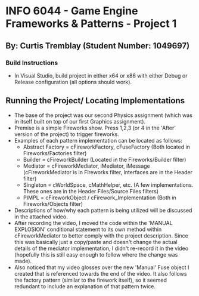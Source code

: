 # INFO 6044 - Game Engine Frameworks & Patterns - Project 1
## By: Curtis Tremblay (Student Number: 1049697)


### Build Instructions
- In Visual Studio, build project in either x64 or x86 with either Debug or Release configuration (all options should work).

## Running the Project/ Locating Implementations
- The base of the project was our second Physics assignment (which was in itself built on top of our first Graphics assignment).
- Premise is a simple Fireworks show. Press 1,2,3 (or 4 in the 'After' version of the project) to trigger fireworks.
- Examples of each pattern implementation can be located as follows:
    - Abstract Factory = cFireworkFactory, cFuseFactory (Both located in Fireworks/Factories filter)
    - Builder = cFireworkBuilder (Located in the Fireworks/Builder filter)
    - Mediator = cFireworkMediator, iMediator, iMessage (cFireworkMediator is in Fireworks filter, 
        Interfaces are in the Header filter)
    - Singleton = cWorldSpace, cMathHelper, etc. (A few implementations. These ones are in the Header Files/Source Files filters)
    - PIMPL = cFireworkObject / cFirework_Implementation (Both in Fireworks/Objects filter)
- Descriptions of how/why each pattern is being utilized will be discussed in the attached video.
- After recording the video, I moved the code within the 'MANUAL EXPLOSION' conditional statement to its own method within cFireworkMediator to better comply with the project description. Since this was basically just a copy/paste and doesn't change the actual details of the mediator implementation, I didn't re-record it in the video (hopefully this is still easy enough to follow where the change was made).
- Also noticed that my video glosses over the new 'Manual' Fuse object I created that is referenced towards the end of the video. It also follows the factory pattern (similar to the firework itself), so it seemed redundant to include an explanation of that pattern twice.
